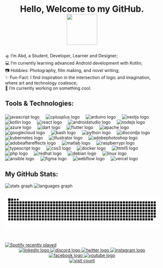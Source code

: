 <h1 align="center">Hello, Welcome to my GitHub. <img src="https://media.discordapp.net/attachments/923878030382891016/1283506340085633126/WAVE_transparent.gif?ex=66e33ded&is=66e1ec6d&hm=4c10b01dfd404e45383800481f1ebbed2ee10fceb0b3258c7b29712c9fb918a5&=&width=100&height=100" width="100" height="100"></h1>
<p align="left">
🛸 I’m Abd, a Student, Developer, Learner and Designer; <br>
💻 I’m currently learning advanced Android development with Kotlin;<br>
📷 Hobbies: Photography, film making, and novel writing;<br>
✨ Fun-Fact: I find inspiration in the intersection of logic and imagination, where art and technology coalesce;<br>
👾 I’m currently working on something cool.
</p>

###
###

<h2 align="left">Tools & Technologies:</h2>

###

<div align="left">
  <img src="https://skillicons.dev/icons?i=js" height="40" alt="javascript logo"  />
  <img width="12" />
  <img src="https://skillicons.dev/icons?i=cpp" height="40" alt="cplusplus logo"  />
  <img width="12" />
  <img src="https://cdn.jsdelivr.net/gh/devicons/devicon/icons/arduino/arduino-original.svg" height="40" alt="arduino logo"  />
  <img width="12" />
  <img src="https://cdn.jsdelivr.net/gh/devicons/devicon/icons/nextjs/nextjs-original.svg" height="40" alt="nextjs logo"  />
  <img width="12" />
  <img src="https://cdn.jsdelivr.net/gh/devicons/devicon/icons/kotlin/kotlin-original.svg" height="40" alt="kotlin logo"  />
  <img width="12" />
  <img src="https://cdn.jsdelivr.net/gh/devicons/devicon/icons/react/react-original.svg" height="40" alt="react logo"  />
  <img width="12" />
  <img src="https://cdn.jsdelivr.net/gh/devicons/devicon/icons/androidstudio/androidstudio-original.svg" height="40" alt="androidstudio logo"  />
  <img width="12" />
  <img src="https://cdn.jsdelivr.net/gh/devicons/devicon/icons/nodejs/nodejs-original.svg" height="40" alt="nodejs logo"  />
  <img width="12" />
  <img src="https://cdn.jsdelivr.net/gh/devicons/devicon/icons/azure/azure-original.svg" height="40" alt="azure logo"  />
  <img width="12" />
  <img src="https://cdn.jsdelivr.net/gh/devicons/devicon/icons/dart/dart-original.svg" height="40" alt="dart logo"  />
  <img width="12" />
  <img src="https://cdn.jsdelivr.net/gh/devicons/devicon/icons/flutter/flutter-original.svg" height="40" alt="flutter logo"  />
  <img width="12" />
  <img src="https://cdn.jsdelivr.net/gh/devicons/devicon/icons/apache/apache-original.svg" height="40" alt="apache logo"  />
  <img width="12" />
  <img src="https://cdn.jsdelivr.net/gh/devicons/devicon/icons/googlecloud/googlecloud-original.svg" height="40" alt="googlecloud logo"  />
  <img width="12" />
  <img src="https://cdn.jsdelivr.net/gh/devicons/devicon/icons/bash/bash-original.svg" height="40" alt="bash logo"  />
  <img width="12" />
  <img src="https://skillicons.dev/icons?i=py" height="40" alt="python logo"  />
  <img width="12" />
  <img src="https://cdn.jsdelivr.net/gh/devicons/devicon/icons/discordjs/discordjs-original.svg" height="40" alt="discordjs logo"  />
  <img width="12" />
  <img src="https://cdn.jsdelivr.net/gh/devicons/devicon/icons/kubernetes/kubernetes-plain.svg" height="40" alt="kubernetes logo"  />
  <img width="12" />
  <img src="https://cdn.simpleicons.org/adobeillustrator/FF9A00" height="40" alt="illustrator logo"  />
  <img width="12" />
  <img src="https://skillicons.dev/icons?i=ps" height="40" alt="adobephotoshop logo"  />
  <img width="12" />
  <img src="https://skillicons.dev/icons?i=ae" height="40" alt="adobeaftereffects logo"  />
  <img width="12" />
  <img src="https://cdn.jsdelivr.net/gh/devicons/devicon/icons/matlab/matlab-original.svg" height="40" alt="matlab logo"  />
  <img width="12" />
  <img src="https://cdn.jsdelivr.net/gh/devicons/devicon/icons/raspberrypi/raspberrypi-original.svg" height="40" alt="raspberrypi logo"  />
  <img width="12" />
  <img src="https://skillicons.dev/icons?i=ts" height="40" alt="typescript logo"  />
  <img width="12" />
  <img src="https://cdn.jsdelivr.net/gh/devicons/devicon/icons/css3/css3-original.svg" height="40" alt="css3 logo"  />
  <img width="12" />
  <img src="https://cdn.jsdelivr.net/gh/devicons/devicon/icons/docker/docker-original.svg" height="40" alt="docker logo"  />
  <img width="12" />
  <img src="https://cdn.jsdelivr.net/gh/devicons/devicon/icons/html5/html5-original.svg" height="40" alt="html5 logo"  />
  <img width="12" />
  <img src="https://cdn.jsdelivr.net/gh/devicons/devicon/icons/php/php-original.svg" height="40" alt="php logo"  />
  <img width="12" />
  <img src="https://cdn.simpleicons.org/redhat/EE0000" height="40" alt="redhat logo"  />
  <img width="12" />
  <img src="https://cdn.jsdelivr.net/gh/devicons/devicon/icons/debian/debian-original.svg" height="40" alt="debian logo"  />
  <img width="12" />
  <img src="https://cdn.jsdelivr.net/gh/devicons/devicon/icons/linux/linux-original.svg" height="40" alt="linux logo"  />
  <img width="12" />
  <img src="https://cdn.jsdelivr.net/gh/devicons/devicon/icons/ansible/ansible-original.svg" height="40" alt="ansible logo"  />
  <img width="12" />
  <img src="https://cdn.jsdelivr.net/gh/devicons/devicon/icons/figma/figma-original.svg" height="40" alt="figma logo"  />
  <img width="12" />
  <img src="https://skillicons.dev/icons?i=webflow" height="40" alt="webflow logo"  />
  <img width="12" />
  <img src="https://skillicons.dev/icons?i=vercel" height="40" alt="vercel logo"  />
</div>

###
  <h2 align="left">My GitHub Stats:</h2>
<div align="left">
  <img src="https://github-readme-stats.vercel.app/api?username=iabdr&hide_title=true&hide_rank=false&show_icons=true&include_all_commits=true&count_private=true&disable_animations=false&theme=react&locale=en&hide_border=true&order=1" height="150" alt="stats graph"  />
  <img src="https://github-readme-stats.vercel.app/api/top-langs?username=iabdr&locale=en&hide_title=false&layout=compact&card_width=320&langs_count=5&theme=react&hide_border=true&order=2" height="150" alt="languages graph"  />
</div>

###

<img src="https://raw.githubusercontent.com/iabdr/iabdr/output/snake.svg" alt="Snake animation" />

<!--
### Dev Quote
![](https://quotes-github-readme.vercel.app/api?type=horizontal&theme=tokyonight) -->

###

<br clear="both">

<div align="center">
  <div style="float: left;">
    <a href="https://open.spotify.com/user/315i5zgatzobw4aimllzpggddqza">
      <img src="https://spotify-recently-played-readme.vercel.app/api?user=315i5zgatzobw4aimllzpggddqza&count=1" alt="Spotify recently played" />
    </a>
  </div>

  <div style="float: right;">
    <a href="http://linkedin.com/in/abdink" target="_blank">
      <img src="https://raw.githubusercontent.com/maurodesouza/profile-readme-generator/master/src/assets/icons/social/linkedin/default.svg" width="33" height="23" alt="linkedin logo" />
    </a>
    <a href="https://discord.gg/kNqvhAQAKE" target="_blank">
      <img src="https://raw.githubusercontent.com/maurodesouza/profile-readme-generator/master/src/assets/icons/social/discord/default.svg" width="33" height="23" alt="discord logo" />
    </a>
    <a href="https://twitter.com/abdrajax" target="_blank">
      <img src="https://raw.githubusercontent.com/maurodesouza/profile-readme-generator/master/src/assets/icons/social/twitter/default.svg" width="33" height="23" alt="twitter logo" />
    </a>
    <a href="https://www.instagram.com/abd.ink" target="_blank">
      <img src="https://raw.githubusercontent.com/maurodesouza/profile-readme-generator/master/src/assets/icons/social/instagram/default.svg" width="33" height="23" alt="instagram logo" />
    </a>
    <a href="https://www.facebook.com/iabdraja" target="_blank">
      <img src="https://raw.githubusercontent.com/maurodesouza/profile-readme-generator/master/src/assets/icons/social/facebook/default.svg" width="33" height="23" alt="facebook logo" />
    </a>
    <a href="https://www.youtube.com/@rabdink?sub_confirmation=1" target="_blank">
      <img src="https://raw.githubusercontent.com/maurodesouza/profile-readme-generator/master/src/assets/icons/social/youtube/default.svg" width="33" height="23" alt="youtube logo" />
    </a>
    <br />
    <a href="https://visitcount.itsvg.in">
      <img src="https://visitcount.itsvg.in/api?id=iabdr&icon=10&color=0" alt="visit count" />
    </a>
  </div>
</div>


###
